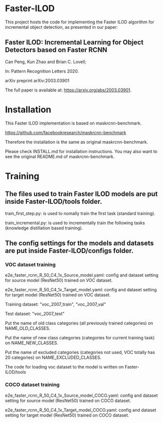 # Faster-ILOD
This project hosts the code for implementing the Faster ILOD algorithm for incremental object detection, as presented in our paper:

## Faster ILOD: Incremental Learning for Object Detectors based on Faster RCNN

Can Peng, Kun Zhao and Brian C. Lovell;

In: Pattern Recognition Letters 2020.

arXiv preprint 	arXiv:2003.03901

The full paper is available at: https://arxiv.org/abs/2003.03901.

# Installation

This Faster ILOD implementation is based on maskrcnn-benchmark. 

https://github.com/facebookresearch/maskrcnn-benchmark

Therefore the installation is the same as original maskrcnn-benchmark.

Please check INSTALL.md for installation instructions. You may also want to see the original README.md of maskrcnn-benchmark.

# Training

## The files used to train Faster ILOD models are put inside Faster-ILOD/tools folder.

train_first_step.py: is used to nomally train the first task (standard training). 

train_incremental.py: is used to incrementally train the following tasks (knowledge distillation based training).

## The config settings for the models and datasets are put inside Faster-ILOD/configs folder.

### VOC dataset training

e2e_faster_rcnn_R_50_C4_1x_Source_model.yaml: config and dataset setting for source model (ResNet50) trained on VOC dataset.

e2e_faster_rcnn_R_50_C4_1x_Target_model.yaml: config and dataset setting for target model (ResNet50) trained on VOC dataset.

Training dataset: "voc_2007_train", "voc_2007_val"

Test dataset: "voc_2007_test"

Put the name of old class categories (all previously trained categories) on NAME_OLD_CLASSES.

Put the name of new class categories (categories for current training task) on NAME_NEW_CLASSES.

Put the name of excluded categories (categories not used, VOC totally has 20 categories) on NAME_EXCLUDED_CLASSES.

The code for loading voc dataset to the model is written on Faster-ILOD/tools

### COCO dataset training

e2e_faster_rcnn_R_50_C4_1x_Source_model_COCO.yaml: config and dataset setting for source model (ResNet50) trained on COCO dataset.

e2e_faster_rcnn_R_50_C4_1x_Target_model_COCO.yaml: config and dataset setting for target model (ResNet50) trained on COCO dataset.
